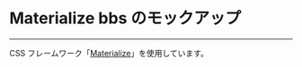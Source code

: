 # Materialize bbs のモックアップ

---

CSS フレームワーク「[Materialize](https://materializecss.com/ 'Materialize')」を使用しています。
